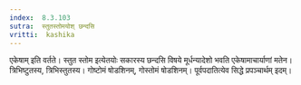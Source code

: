 ```yaml
---
index:  8.3.103
sutra:  स्तुतस्तोमयोश् छन्दसि
vritti:  kashika 
---
```


एकेषाम् इति वर्तते। स्तुत स्तोम इत्येतयोः सकारस्य छन्दसि विषये मूर्धन्यादेशो भवति एकेषामाचार्याणां मतेन। त्रिभिष्टुतस्य, त्रिभिस्तुतस्य। गोष्टोमं षोडशिनम्, गोस्तोमं षोडशिनम्। पूर्वपदातित्येव सिद्धे प्रपञ्चार्थम् इदम्।


